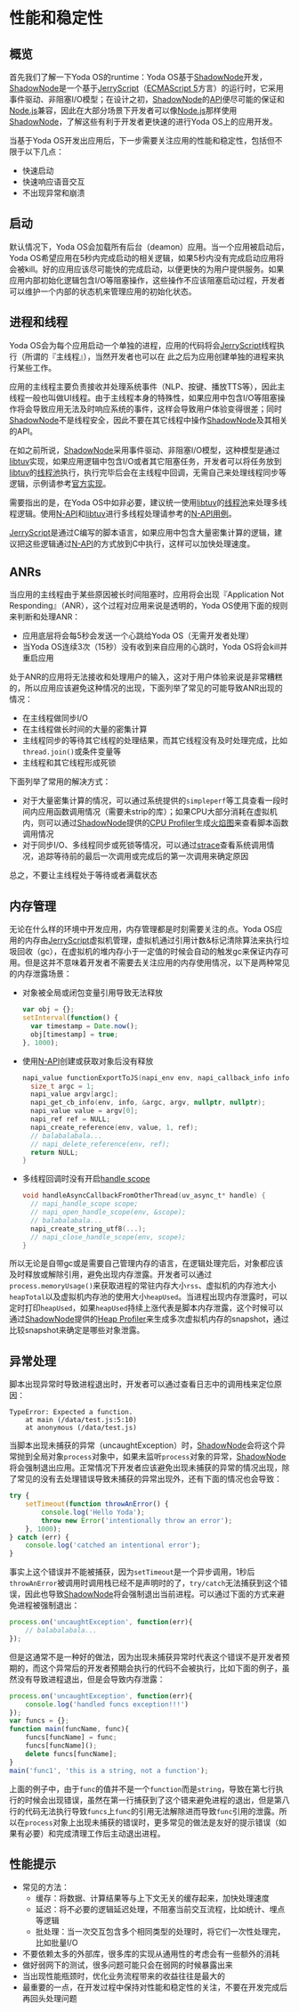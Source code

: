# 性能和稳定性

## 概览

首先我们了解一下Yoda OS的runtime：Yoda OS基于[ShadowNode](https://github.com/Rokid/ShadowNode)开发，[ShadowNode](https://github.com/Rokid/ShadowNode)是一个基于[JerryScript](https://github.com/Rokid/ShadowNode/tree/master/deps/jerry)（[ECMAScript 5](https://www.w3schools.com/js/js_es5.asp)方言）的运行时，它采用事件驱动、非阻塞I/O模型；在设计之初，[ShadowNode](https://github.com/Rokid/ShadowNode)的[API](https://github.com/Rokid/ShadowNode/blob/master/docs/api/README.md)便尽可能的保证和[Node.js](https://nodejs.org)兼容，因此在大部分场景下开发者可以像[Node.js](https://nodejs.org)那样使用[ShadowNode](https://github.com/Rokid/ShadowNode)，了解这些有利于开发者更快速的进行Yoda OS上的应用开发。

当基于Yoda OS开发出应用后，下一步需要关注应用的性能和稳定性，包括但不限于以下几点：

- 快速启动
- 快速响应语音交互
- 不出现异常和崩溃

## 启动

默认情况下，Yoda OS会加载所有后台（deamon）应用。当一个应用被启动后，Yoda OS希望应用在5秒内完成启动的相关逻辑，如果5秒内没有完成启动应用将会被kill。好的应用应该尽可能快的完成启动，以便更快的为用户提供服务。如果应用内部初始化逻辑包含I/O等阻塞操作，这些操作不应该阻塞启动过程，开发者可以维护一个内部的状态机来管理应用的初始化状态。

## 进程和线程

Yoda OS会为每个应用启动一个单独的进程，应用的代码将会[JerryScript](https://github.com/Rokid/ShadowNode/tree/master/deps/jerry)线程执行（所谓的『主线程』），当然开发者也可以在	此之后为应用创建单独的进程来执行某些工作。

应用的主线程主要负责接收并处理系统事件（NLP、按键、播放TTS等），因此主线程一般也叫做UI线程。由于主线程本身的特殊性，如果应用中包含I/O等阻塞操作将会导致应用无法及时响应系统的事件，这样会导致用户体验变得很差；同时[ShadowNode](https://github.com/Rokid/ShadowNode)不是线程安全，因此不要在其它线程中操作[ShadowNode](https://github.com/Rokid/ShadowNode)及其相关的API。

在如之前所说，[ShadowNode](https://github.com/Rokid/ShadowNode)采用事件驱动、非阻塞I/O模型，这种模型是通过[libtuv](https://github.com/Rokid/ShadowNode/tree/master/deps/libtuv)实现，如果应用逻辑中包含I/O或者其它阻塞任务，开发者可以将任务放到[libtuv](https://github.com/Rokid/ShadowNode/tree/master/deps/libtuv)的[线程池](http://docs.libuv.org/en/v1.x/threadpool.html)执行，执行完毕后会在主线程中回调，无需自己来处理线程同步等逻辑，示例请参考[官方实现](https://github.com/libuv/libuv/blob/e4087dedf837f415056a45a838f639a3d9dc3ced/docs/code/queue-work/main.c)。

需要指出的是，在Yoda OS中如非必要，建议统一使用[libtuv](https://github.com/Rokid/ShadowNode/tree/master/deps/libtuv)的[线程池](http://docs.libuv.org/en/v1.x/threadpool.html)来处理多线程逻辑。使用[N-API](https://nodejs.org/docs/latest/api/n-api.html)和[libtuv](https://github.com/Rokid/ShadowNode/tree/master/deps/libtuv)进行多线程处理请参考的[N-API用例](https://github.com/Rokid/ShadowNode/tree/bc244fe51236ddc70a3fae85a888594d99fd8e7f/test/napi)。

[JerryScript](https://github.com/Rokid/ShadowNode/tree/master/deps/jerry)是通过C编写的脚本语言，如果应用中包含大量密集计算的逻辑，建议把这些逻辑通过[N-API](https://nodejs.org/docs/latest/api/n-api.html)的方式放到C中执行，这样可以加快处理速度。

## ANRs

当应用的主线程由于某些原因被长时间阻塞时，应用将会出现『Application Not Responding』（ANR），这个过程对应用来说是透明的，Yoda OS使用下面的规则来判断和处理ANR：

- 应用底层将会每5秒会发送一个心跳给Yoda OS（无需开发者处理）
- 当Yoda OS连续3次（15秒）没有收到来自应用的心跳时，Yoda OS将会kill并重启应用

处于ANR的应用将无法接收和处理用户的输入，这对于用户体验来说是非常糟糕的，所以应用应该避免这种情况的出现，下面列举了常见的可能导致ANR出现的情况：

- 在主线程做同步I/O
- 在主线程做长时间的大量的密集计算
- 主线程同步的等待其它线程的处理结果，而其它线程没有及时处理完成，比如`thread.join()`或条件变量等
- 主线程和其它线程形成死锁

下面列举了常用的解决方式：

- 对于大量密集计算的情况，可以通过系统提供的`simpleperf`等工具查看一段时间内应用函数调用情况（需要未strip的库）；如果CPU大部分消耗在虚拟机内，则可以通过[ShadowNode](https://github.com/Rokid/ShadowNode)提供的[CPU Profiler](https://github.com/Rokid/ShadowNode/blob/bc244fe51236ddc70a3fae85a888594d99fd8e7f/docs/devs/Optimization-Tips.md#cpu-profiler)生成[火焰图](http://www.brendangregg.com/flamegraphs.html)来查看脚本函数调用情况
- 对于同步I/O、多线程同步或死锁等情况，可以通过[strace](https://linux.die.net/man/1/strace)查看系统调用情况，追踪等待前的最后一次调用或完成后的第一次调用来确定原因

总之，不要让主线程处于等待或者满载状态

## 内存管理

无论在什么样的环境中开发应用，内存管理都是时刻需要关注的点。Yoda OS应用的内存由[JerryScript](https://github.com/Rokid/ShadowNode/tree/master/deps/jerry)虚拟机管理，虚拟机通过引用计数&标记清除算法来执行垃圾回收（gc），在虚拟机的堆内存小于一定值的时候会自动的触发gc来保证内存可用。但是这并不意味着开发者不需要去关注应用的内存使用情况，以下是两种常见的内存泄露场景：

- 对象被全局或闭包变量引用导致无法释放

  ```js
  var obj = {};
  setInterval(function() {
    var timestamp = Date.now();
    obj[timestamp] = true;
  }, 1000);
  ```

- 使用[N-API](https://github.com/Rokid/ShadowNode/tree/bc244fe51236ddc70a3fae85a888594d99fd8e7f/test/napi)创建或获取对象后没有释放

  ```c
  napi_value functionExportToJS(napi_env env, napi_callback_info info) {
    size_t argc = 1;
    napi_value argv[argc];
    napi_get_cb_info(env, info, &argc, argv, nullptr, nullptr);
    napi_value value = argv[0];
    napi_ref ref = NULL;
    napi_create_reference(env, value, 1, ref);
    // balabalabala...
    // napi_delete_reference(env, ref);
    return NULL;   
  }
  ```

- 多线程回调时没有开启[handle scope](https://nodejs.org/docs/latest/api/n-api.html#n_api_napi_open_handle_scope)

  ```c
  void handleAsyncCallbackFromOtherThread(uv_async_t* handle) {
    // napi_handle_scope scope;
    // napi_open_handle_scope(env, &scope);
    // balabalabala...
    napi_create_string_utf8(...);
    // napi_close_handle_scope(env, scope);
  }
  ```

所以无论是自带gc或是需要自己管理内存的语言，在逻辑处理完后，对象都应该及时释放或解除引用，避免出现内存泄露。开发者可以通过`process.memoryUsage()`来获取进程的常驻内存大小`rss`、虚拟机的内存池大小`heapTotal`以及虚拟机内存池的使用大小`heapUsed`。当进程出现内存泄露时，可以定时打印`heapUsed`，如果`heapUsed`持续上涨代表是脚本内存泄露，这个时候可以通过[ShadowNode](https://github.com/Rokid/ShadowNode)提供的[Heap Profiler](https://github.com/Rokid/ShadowNode/blob/bc244fe51236ddc70a3fae85a888594d99fd8e7f/docs/devs/Optimization-Tips.md#heap-profiler)来生成多次虚拟机内存的snapshot，通过比较snapshot来确定是哪些对象泄露。

## 异常处理

脚本出现异常时导致进程退出时，开发者可以通过查看日志中的调用栈来定位原因：

```shell
TypeError: Expected a function.
    at main (/data/test.js:5:10)
    at anonymous (/data/test.js)
```

当脚本出现未捕获的异常（uncaughtException）时，[ShadowNode](https://github.com/Rokid/ShadowNode)会将这个异常抛到全局对象`process`对象中，如果未监听`process`对象的异常，[ShadowNode](https://github.com/Rokid/ShadowNode)将会强制退出应用。正常情况下开发者应该避免出现未捕获的异常的情况出现，除了常见的没有去处理错误导致未捕获的异常出现外，还有下面的情况也会导致：

```js
try {
    setTimeout(function throwAnError() {
        console.log('Hello Yoda');
        throw new Error('intentionally throw an error');
    }, 1000);
} catch (err) {
    console.log('catched an intentional error');
}
```

事实上这个错误并不能被捕获，因为`setTimeout`是一个异步调用，1秒后`throwAnError`被调用时调用栈已经不是声明时的了，`try/catch`无法捕获到这个错误，因此也导致[ShadowNode](https://github.com/Rokid/ShadowNode)将会强制退出当前进程。可以通过下面的方式来避免进程被强制退出：

```js
process.on('uncaughtException', function(err){
	// balabalabala...
});
```

但是这通常不是一种好的做法，因为出现未捕获异常时代表这个错误不是开发者预期的，而这个异常后的开发者预期会执行的代码不会被执行，比如下面的例子，虽然没有导致进程退出，但是会导致内存泄露：

```js
process.on('uncaughtException', function(err){
	console.log('handled funcs exception!!!')
});
var funcs = {};
function main(funcName, func){
    funcs[funcName] = func;
    funcs[funcName]();
    delete funcs[funcName];
}
main('func1', 'this is a string, not a function');
```

上面的例子中，由于`func`的值并不是一个`function`而是`string`，导致在第七行执行的时候会出现错误，虽然在第一行捕获到了这个错来避免进程的退出，但是第八行的代码无法执行导致`funcs`上`func`的引用无法解除进而导致`func`引用的泄露。所以在`process`对象上出现未捕获的错误时，更多常见的做法是友好的提示错误（如果有必要）和完成清理工作后主动退出进程。

## 性能提示

- 常见的方法：
  - 缓存：将数据、计算结果等与上下文无关的缓存起来，加快处理速度
  - 延迟：将不必要的逻辑延迟处理，不阻塞当前交互流程，比如统计、埋点等逻辑
  - 批处理：当一次交互包含多个相同类型的处理时，将它们一次性处理完，比如批量I/O
- 不要依赖太多的外部库，很多库的实现从通用性的考虑会有一些额外的消耗
- 做好弱网下的测试，很多问题可能只会在弱网的时候暴露出来
- 当出现性能瓶颈时，优化业务流程带来的收益往往是最大的
- 最重要的一点，在开发过程中保持对性能和稳定性的关注，不要在开发完成后再回头处理问题
